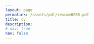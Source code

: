 ```yaml
---
layout: page
permalink: /assets/pdf/resume0208.pdf
title: cv
description:
# nav: true
nav: false
---
```

